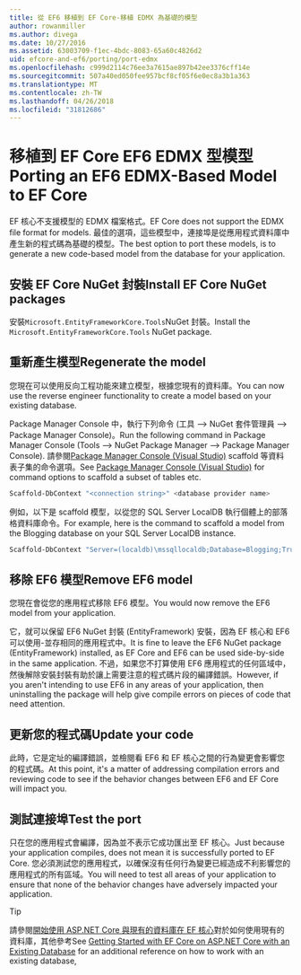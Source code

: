 ```yaml
---
title: 從 EF6 移植到 EF Core-移植 EDMX 為基礎的模型
author: rowanmiller
ms.author: divega
ms.date: 10/27/2016
ms.assetid: 63003709-f1ec-4bdc-8083-65a60c4826d2
uid: efcore-and-ef6/porting/port-edmx
ms.openlocfilehash: c999d2114c76ee3a7615ae897b42ee3376cff14e
ms.sourcegitcommit: 507a40ed050fee957bcf8cf05f6e0ec8a3b1a363
ms.translationtype: MT
ms.contentlocale: zh-TW
ms.lasthandoff: 04/26/2018
ms.locfileid: "31812686"
---
```

# <a name="porting-an-ef6-edmx-based-model-to-ef-core"></a><span data-ttu-id="04e8a-102">移植到 EF Core EF6 EDMX 型模型</span><span class="sxs-lookup"><span data-stu-id="04e8a-102">Porting an EF6 EDMX-Based Model to EF Core</span></span>

<span data-ttu-id="04e8a-103">EF 核心不支援模型的 EDMX 檔案格式。</span><span class="sxs-lookup"><span data-stu-id="04e8a-103">EF Core does not support the EDMX file format for models.</span></span> <span data-ttu-id="04e8a-104">最佳的選項，這些模型中，連接埠是從應用程式資料庫中產生新的程式碼為基礎的模型。</span><span class="sxs-lookup"><span data-stu-id="04e8a-104">The best option to port these models, is to generate a new code-based model from the database for your application.</span></span>

## <a name="install-ef-core-nuget-packages"></a><span data-ttu-id="04e8a-105">安裝 EF Core NuGet 封裝</span><span class="sxs-lookup"><span data-stu-id="04e8a-105">Install EF Core NuGet packages</span></span>

<span data-ttu-id="04e8a-106">安裝`Microsoft.EntityFrameworkCore.Tools`NuGet 封裝。</span><span class="sxs-lookup"><span data-stu-id="04e8a-106">Install the `Microsoft.EntityFrameworkCore.Tools` NuGet package.</span></span>

## <a name="regenerate-the-model"></a><span data-ttu-id="04e8a-107">重新產生模型</span><span class="sxs-lookup"><span data-stu-id="04e8a-107">Regenerate the model</span></span>

<span data-ttu-id="04e8a-108">您現在可以使用反向工程功能來建立模型，根據您現有的資料庫。</span><span class="sxs-lookup"><span data-stu-id="04e8a-108">You can now use the reverse engineer functionality to create a model based on your existing database.</span></span>

<span data-ttu-id="04e8a-109">Package Manager Console 中，執行下列命令 (工具 –> NuGet 套件管理員 –> Package Manager Console)。</span><span class="sxs-lookup"><span data-stu-id="04e8a-109">Run the following command in Package Manager Console (Tools –> NuGet Package Manager –> Package Manager Console).</span></span> <span data-ttu-id="04e8a-110">請參閱[Package Manager Console (Visual Studio)](../../core/miscellaneous/cli/powershell.md) scaffold 等資料表子集的命令選項。</span><span class="sxs-lookup"><span data-stu-id="04e8a-110">See [Package Manager Console (Visual Studio)](../../core/miscellaneous/cli/powershell.md) for command options to scaffold a subset of tables etc.</span></span>

``` powershell
Scaffold-DbContext "<connection string>" <database provider name>
```

<span data-ttu-id="04e8a-111">例如，以下是 scaffold 模型，以從您的 SQL Server LocalDB 執行個體上的部落格資料庫命令。</span><span class="sxs-lookup"><span data-stu-id="04e8a-111">For example, here is the command to scaffold a model from the Blogging database on your SQL Server LocalDB instance.</span></span>

``` powershell
Scaffold-DbContext "Server=(localdb)\mssqllocaldb;Database=Blogging;Trusted_Connection=True;" Microsoft.EntityFrameworkCore.SqlServer
```

## <a name="remove-ef6-model"></a><span data-ttu-id="04e8a-112">移除 EF6 模型</span><span class="sxs-lookup"><span data-stu-id="04e8a-112">Remove EF6 model</span></span>

<span data-ttu-id="04e8a-113">您現在會從您的應用程式移除 EF6 模型。</span><span class="sxs-lookup"><span data-stu-id="04e8a-113">You would now remove the EF6 model from your application.</span></span>

<span data-ttu-id="04e8a-114">它，就可以保留 EF6 NuGet 封裝 (EntityFramework) 安裝，因為 EF 核心和 EF6 可以使用-並存相同的應用程式中。</span><span class="sxs-lookup"><span data-stu-id="04e8a-114">It is fine to leave the EF6 NuGet package (EntityFramework) installed, as EF Core and EF6 can be used side-by-side in the same application.</span></span> <span data-ttu-id="04e8a-115">不過，如果您不打算使用 EF6 應用程式的任何區域中，然後解除安裝封裝有助於讓上需要注意的程式碼片段的編譯錯誤。</span><span class="sxs-lookup"><span data-stu-id="04e8a-115">However, if you aren't intending to use EF6 in any areas of your application, then uninstalling the package will help give compile errors on pieces of code that need attention.</span></span>

## <a name="update-your-code"></a><span data-ttu-id="04e8a-116">更新您的程式碼</span><span class="sxs-lookup"><span data-stu-id="04e8a-116">Update your code</span></span>

<span data-ttu-id="04e8a-117">此時，它是定址的編譯錯誤，並檢閱看 EF6 和 EF 核心之間的行為變更會影響您的程式碼。</span><span class="sxs-lookup"><span data-stu-id="04e8a-117">At this point, it's a matter of addressing compilation errors and reviewing code to see if the behavior changes between EF6 and EF Core will impact you.</span></span>

## <a name="test-the-port"></a><span data-ttu-id="04e8a-118">測試連接埠</span><span class="sxs-lookup"><span data-stu-id="04e8a-118">Test the port</span></span>

<span data-ttu-id="04e8a-119">只在您的應用程式會編譯，因為並不表示它成功匯出至 EF 核心。</span><span class="sxs-lookup"><span data-stu-id="04e8a-119">Just because your application compiles, does not mean it is successfully ported to EF Core.</span></span> <span data-ttu-id="04e8a-120">您必須測試您的應用程式，以確保沒有任何行為變更已經造成不利影響您的應用程式的所有區域。</span><span class="sxs-lookup"><span data-stu-id="04e8a-120">You will need to test all areas of your application to ensure that none of the behavior changes have adversely impacted your application.</span></span>

> [!TIP]
> <span data-ttu-id="04e8a-121">請參閱[開始使用 ASP.NET Core 與現有的資料庫在 EF 核心](xref:core/get-started/aspnetcore/existing-db)對於如何使用現有的資料庫，其他參考</span><span class="sxs-lookup"><span data-stu-id="04e8a-121">See [Getting Started with EF Core on ASP.NET Core with an Existing Database](xref:core/get-started/aspnetcore/existing-db) for an additional reference on how to work with an existing database,</span></span> 

